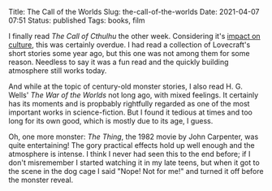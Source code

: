Title: The Call of the Worlds
Slug: the-call-of-the-worlds
Date: 2021-04-07 07:51
Status: published
Tags: books, film

I finally read _The Call of Cthulhu_ the other week. Considering it's 
[impact on culture](https://en.wikipedia.org/wiki/Cthulhu#Legacy), this was
certainly overdue. I had read a collection of Lovecraft's short stories some year ago, but
this one was not among them for some reason. Needless to say it was a fun read and the
quickly building atmosphere still works today.

And while at the topic of century-old monster stories, I also read H. G. Wells' _The War of the Worlds_
not long ago, with mixed feelings. It certainly has its moments and is propbably rightfully regarded as
one of the most important works in science-fiction. But I found it tedious at times and too long
for its own good, which is mostly due to its age, I guess.

Oh, one more monster: _The Thing_, the 1982 movie by John Carpenter, was quite entertaining! The
gory practical effects hold up well enough and the atmosphere is intense. I think I never had 
seen this to the end before; if I don't misremember I started watching it in my late teens, but
when it got to the scene in the dog cage I said "Nope! Not for me!" and turned it off
before the monster reveal.

